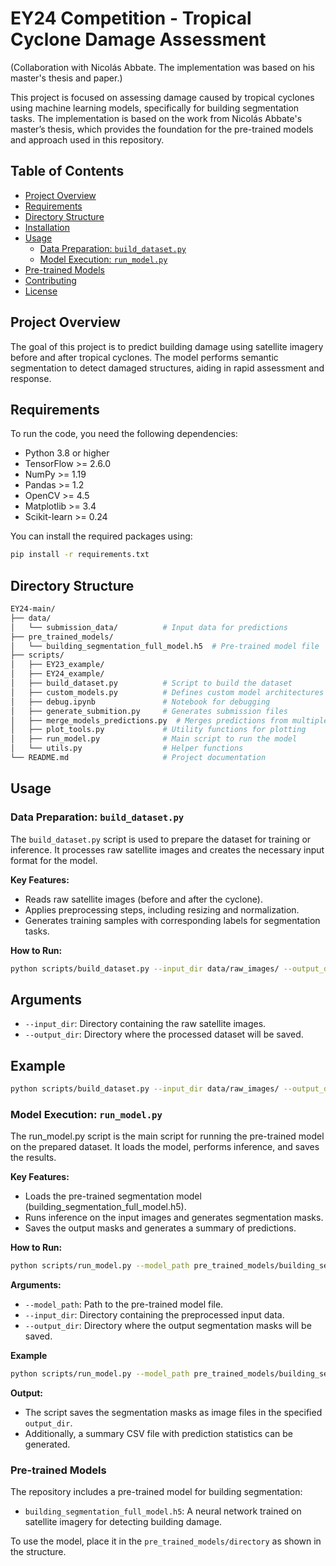 # EY24 Competition - Tropical Cyclone Damage Assessment

(Collaboration with Nicolás Abbate. The implementation was based on his master's thesis and paper.)

This project is focused on assessing damage caused by tropical cyclones using machine learning models, specifically for building segmentation tasks. The implementation is based on the work from Nicolás Abbate's master’s thesis, which provides the foundation for the pre-trained models and approach used in this repository.

## Table of Contents
- [Project Overview](#project-overview)
- [Requirements](#requirements)
- [Directory Structure](#directory-structure)
- [Installation](#installation)
- [Usage](#usage)
  - [Data Preparation: `build_dataset.py`](#data-preparation-build_datasetpy)
  - [Model Execution: `run_model.py`](#model-execution-run_modelpy)
- [Pre-trained Models](#pre-trained-models)
- [Contributing](#contributing)
- [License](#license)

## Project Overview
The goal of this project is to predict building damage using satellite imagery before and after tropical cyclones. The model performs semantic segmentation to detect damaged structures, aiding in rapid assessment and response.

## Requirements
To run the code, you need the following dependencies:

- Python 3.8 or higher
- TensorFlow >= 2.6.0
- NumPy >= 1.19
- Pandas >= 1.2
- OpenCV >= 4.5
- Matplotlib >= 3.4
- Scikit-learn >= 0.24

You can install the required packages using:

```bash
pip install -r requirements.txt
```

## Directory Structure

```bash
EY24-main/
├── data/
│   └── submission_data/          # Input data for predictions
├── pre_trained_models/
│   └── building_segmentation_full_model.h5  # Pre-trained model file
├── scripts/
│   ├── EY23_example/
│   ├── EY24_example/
│   ├── build_dataset.py          # Script to build the dataset
│   ├── custom_models.py          # Defines custom model architectures
│   ├── debug.ipynb               # Notebook for debugging
│   ├── generate_submition.py     # Generates submission files
│   ├── merge_models_predictions.py  # Merges predictions from multiple models
│   ├── plot_tools.py             # Utility functions for plotting
│   ├── run_model.py              # Main script to run the model
│   └── utils.py                  # Helper functions
└── README.md                     # Project documentation
```

## Usage

### Data Preparation: `build_dataset.py`
The `build_dataset.py` script is used to prepare the dataset for training or inference. It processes raw satellite images and creates the necessary input format for the model.

**Key Features:**
- Reads raw satellite images (before and after the cyclone).
- Applies preprocessing steps, including resizing and normalization.
- Generates training samples with corresponding labels for segmentation tasks.

**How to Run:**
```bash
python scripts/build_dataset.py --input_dir data/raw_images/ --output_dir data/processed/
```

## Arguments
- `--input_dir`: Directory containing the raw satellite images.
- `--output_dir`: Directory where the processed dataset will be saved.

## Example
```bash
python scripts/build_dataset.py --input_dir data/raw_images/ --output_dir data/processed/
```

### Model Execution: `run_model.py`
The run_model.py script is the main script for running the pre-trained model on the prepared dataset. It loads the model, performs inference, and saves the results.

**Key Features:**
- Loads the pre-trained segmentation model (building_segmentation_full_model.h5).
- Runs inference on the input images and generates segmentation masks.
- Saves the output masks and generates a summary of predictions.

**How to Run:**
```bash
python scripts/run_model.py --model_path pre_trained_models/building_segmentation_full_model.h5 --input_dir data/processed/ --output_dir results/
```

**Arguments:**
- `--model_path`: Path to the pre-trained model file.
- `--input_dir`: Directory containing the preprocessed input data.
- `--output_dir`: Directory where the output segmentation masks will be saved.

**Example**
```bash
python scripts/run_model.py --model_path pre_trained_models/building_segmentation_full_model.h5 --input_dir data/processed/ --output_dir results/
```

**Output:**
- The script saves the segmentation masks as image files in the specified `output_dir`.
- Additionally, a summary CSV file with prediction statistics can be generated.

### Pre-trained Models

The repository includes a pre-trained model for building segmentation:

- `building_segmentation_full_model.h5`: A neural network trained on satellite imagery for detecting building damage.

To use the model, place it in the `pre_trained_models/directory` as shown in the structure.

